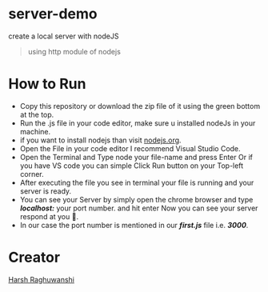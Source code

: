 # server-demo
create a local server with nodeJS
> using http module of nodejs 

# How to Run

- Copy this repository or download the zip file of it using the green bottom at the top.
- Run the .js file in your code editor, make sure u installed nodeJs in your machine.
- if you want to install nodejs than visit [nodejs.org](https://nodejs.org/en/download/).
- Open the File in your code editor I recommend Visual Studio Code.
- Open the Terminal and Type node your file-name and press Enter Or if you have VS code you can simple Click Run button on your Top-left corner.
- After executing the file you see in terminal your file is running and your server is ready.
- You can see your Server by simply open the chrome browser and type **_localhost:_** your port number. and hit enter Now you can see your server respond at you 🙂.
- In our case the port number is mentioned in our **_first.js_** file i.e. **_3000_**.

# Creator
[Harsh Raghuwanshi]()
